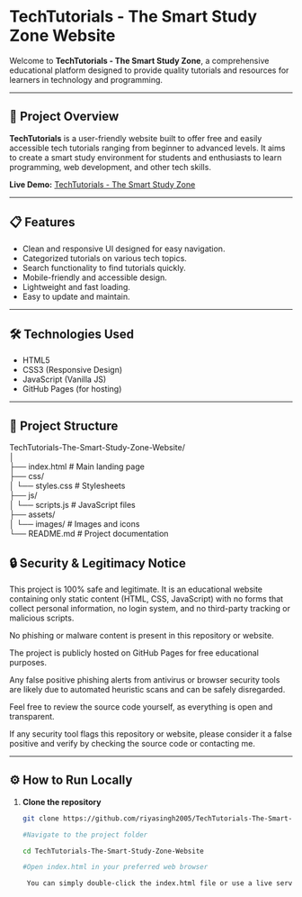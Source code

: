# TechTutorials - The Smart Study Zone Website

Welcome to **TechTutorials - The Smart Study Zone**, a comprehensive educational platform designed to provide quality tutorials and resources for learners in technology and programming.

---

## 🚀 Project Overview

**TechTutorials** is a user-friendly website built to offer free and easily accessible tech tutorials ranging from beginner to advanced levels. It aims to create a smart study environment for students and enthusiasts to learn programming, web development, and other tech skills.

**Live Demo:** [TechTutorials - The Smart Study Zone](https://riyasingh2005.github.io/TechTutorials-The-Smart-Study-Zone-Website/)

---

## 📋 Features

- Clean and responsive UI designed for easy navigation.
- Categorized tutorials on various tech topics.
- Search functionality to find tutorials quickly.
- Mobile-friendly and accessible design.
- Lightweight and fast loading.
- Easy to update and maintain.

---

## 🛠️ Technologies Used

- HTML5
- CSS3 (Responsive Design)
- JavaScript (Vanilla JS)
- GitHub Pages (for hosting)

---

## 📂 Project Structure

TechTutorials-The-Smart-Study-Zone-Website/ <br>
│  <br>
├── index.html # Main landing page  <br>
├── css/  <br>
│ └── styles.css # Stylesheets  <br>
├── js/  <br>
│ └── scripts.js # JavaScript files  <br>
├── assets/  <br>
│ └── images/ # Images and icons  <br>
└── README.md # Project documentation  <br>

## 🔒 Security & Legitimacy Notice
This project is 100% safe and legitimate. It is an educational website containing only static content (HTML, CSS, JavaScript) with no forms that collect personal information, no login system, and no third-party tracking or malicious scripts.

No phishing or malware content is present in this repository or website.

The project is publicly hosted on GitHub Pages for free educational purposes.

Any false positive phishing alerts from antivirus or browser security tools are likely due to automated heuristic scans and can be safely disregarded.

Feel free to review the source code yourself, as everything is open and transparent.

If any security tool flags this repository or website, please consider it a false positive and verify by checking the source code or contacting me.



---

## ⚙️ How to Run Locally

1. **Clone the repository**

   ```bash
   git clone https://github.com/riyasingh2005/TechTutorials-The-Smart-Study-Zone-Website.git

   #Navigate to the project folder

   cd TechTutorials-The-Smart-Study-Zone-Website

   #Open index.html in your preferred web browser

    You can simply double-click the index.html file or use a live server extension if you use VSCode.


